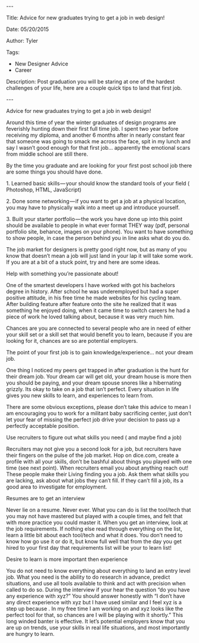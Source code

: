 \-\-\-

Title: Advice for new graduates trying to get a job in web design\!

Date: 05/20/2015

Author: Tyler

Tags: 

- New Designer Advice
- Career

Description: Post graduation you will be staring at one of the hardest challenges of your life, here are a couple quick tips to land that first job\.

\-\-\-

Advice for new graduates trying to get a job in web design\!

Around this time of year the winter graduates of design programs are feverishly hunting down their first full time job\. I spent two year before receiving my diploma, and another 6 months after in nearly constant fear that someone was going to smack me across the face, spit in my lunch and say I wasn’t good enough for that first job… apparently the emotional scars from middle school are still there\.

By the time you graduate and are looking for your first post school job there are some things you should have done\.

1\. Learned basic skills — your should know the standard tools of your field \( Photoshop, HTML, JavaScript\)

2\. Done some networking — if you want to get a job at a physical location, you may have to physically walk into a meet up and introduce yourself\.

3\. Built your starter portfolio — the work you have done up into this point should be available to people in what ever format THEY way \(pdf, personal portfolio site, behance, images on your phone\)\. You want to have something to show people, in case the person behind you in line asks what do you do\.

The job market for designers is pretty good right now, but as many of you know that doesn’t mean a job will just land in your lap it will take some work\. If you are at a bit of a stuck point, try and here are some ideas\.

Help with something you’re passionate about\!

One of the smartest developers I have worked with got his bachelors degree in history\. After school he was underemployed but had a super positive attitude, in his free time he made websites for his cycling team\. After building feature after feature onto the site he realized that it was something he enjoyed doing, when it came time to switch careers he had a piece of work he loved talking about, because it was very much him\.

Chances are you are connected to several people who are in need of either your skill set or a skill set that would benefit you to learn, because if you are looking for it, chances are so are potential employers\.

The point of your first job is to gain knowledge/experience… not your dream job\.

One thing I noticed my peers get trapped in after graduation is the hunt for their dream job\. Your dream car will get old, your dream house is more then you should be paying, and your dream spouse snores like a hibernating grizzly\. Its okay to take on a job that isn’t perfect\. Every situation in life gives you new skills to learn, and experiences to learn from\.

There are some obvious exceptions, please don’t take this advice to mean I am encouraging you to work for a militant baby sacrificing center, just don’t let your fear of missing the perfect job drive your decision to pass up a perfectly acceptable position\.

Use recruiters to figure out what skills you need \( and maybe find a job\)

Recruiters may not give you a second look for a job, but recruiters have their fingers on the pulse of the job market\. Hop on dice\.com, create a profile with all your skills, don’t be bashful about things you played with one time \(see next point\)\. When recruiters email you about anything reach out\! These people make their Living finding you a job\. Ask them what skills you are lacking, ask about what jobs they can’t fill\. If they can’t fill a job, its a good area to investigate for employment\.

Resumes are to get an interview

Never lie on a resume\. Never ever\. What you can do is list the tool/tech that you may not have mastered but played with a couple times, and felt that with more practice you could master it\. When you get an interview, look at the job requirements\. If nothing else read through everything on the list, learn a little bit about each tool/tech and what it does\. You don’t need to know how go use it or do it, but know full well that from the day you get hired to your first day that requirements list will be your to learn list\!

Desire to learn is more important then experience

You do not need to know everything about everything to land an entry level job\. What you need is the ability to do research in advance, predict situations, and use all tools available to think and act with precision when called to do so\. During the interview if your hear the question “do you have any experience with xyz?” You should answer honestly with “I don’t have any direct experience with xyz but I have used similar <class of tech> and I feel xyz is a step up because <your honest review of the product>\. In my free time I am working on <refer to project from point one> and xyz looks like the perfect tool for that, so chances are I will be playing with it shortly\.” This long winded banter is effective\. It let’s potential employers know that you are up on trends, use your skills in real life situations, and most importantly are hungry to learn\.

